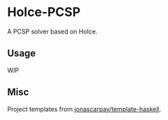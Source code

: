 # HoIce-PCSP

A PCSP solver based on HoIce.

## Usage

WIP

## Misc

Project templates from [jonascarpay/template-haskell](https://github.com/jonascarpay/template-haskell).

